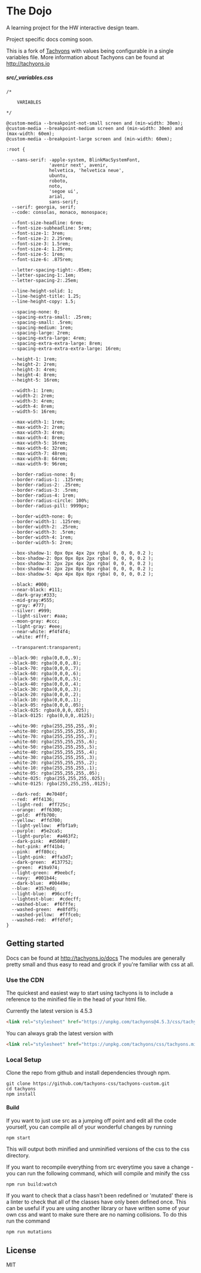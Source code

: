 # The Dojo

A learning project for the HW interactive design team.

Project specific docs coming soon.

This is a fork of [Tachyons](https://github.com/tachyons-css/tachyons) with values being 
configurable in a single variables file. More information about Tachyons can be found at http://tachyons.io

##### src/_variables.css
```
/*

    VARIABLES   

*/

@custom-media --breakpoint-not-small screen and (min-width: 30em);
@custom-media --breakpoint-medium screen and (min-width: 30em) and (max-width: 60em);
@custom-media --breakpoint-large screen and (min-width: 60em);

:root {

  --sans-serif: -apple-system, BlinkMacSystemFont, 
                'avenir next', avenir, 
                helvetica, 'helvetica neue', 
                ubuntu, 
                roboto, 
                noto, 
                'segoe ui', 
                arial, 
                sans-serif; 
  --serif: georgia, serif;  
  --code: consolas, monaco, monospace; 

  --font-size-headline: 6rem;
  --font-size-subheadline: 5rem;
  --font-size-1: 3rem;
  --font-size-2: 2.25rem;
  --font-size-3: 1.5rem;
  --font-size-4: 1.25rem;
  --font-size-5: 1rem;
  --font-size-6: .875rem;

  --letter-spacing-tight:-.05em;
  --letter-spacing-1:.1em;
  --letter-spacing-2:.25em;

  --line-height-solid: 1;
  --line-height-title: 1.25;
  --line-height-copy: 1.5;

  --spacing-none: 0;
  --spacing-extra-small: .25rem;
  --spacing-small: .5rem;
  --spacing-medium: 1rem;
  --spacing-large: 2rem;
  --spacing-extra-large: 4rem;
  --spacing-extra-extra-large: 8rem;
  --spacing-extra-extra-extra-large: 16rem;

  --height-1: 1rem;
  --height-2: 2rem;
  --height-3: 4rem;
  --height-4: 8rem;
  --height-5: 16rem;

  --width-1: 1rem;
  --width-2: 2rem;
  --width-3: 4rem;
  --width-4: 8rem;
  --width-5: 16rem;

  --max-width-1: 1rem;
  --max-width-2: 2rem;
  --max-width-3: 4rem;
  --max-width-4: 8rem;
  --max-width-5: 16rem;
  --max-width-6: 32rem;
  --max-width-7: 48rem;
  --max-width-8: 64rem;
  --max-width-9: 96rem;

  --border-radius-none: 0;
  --border-radius-1: .125rem;
  --border-radius-2: .25rem;
  --border-radius-3: .5rem;
  --border-radius-4: 1rem;
  --border-radius-circle: 100%;
  --border-radius-pill: 9999px;

  --border-width-none: 0;
  --border-width-1: .125rem;
  --border-width-2: .25rem;
  --border-width-3: .5rem;
  --border-width-4: 1rem;
  --border-width-5: 2rem;

  --box-shadow-1: 0px 0px 4px 2px rgba( 0, 0, 0, 0.2 ); 
  --box-shadow-2: 0px 0px 8px 2px rgba( 0, 0, 0, 0.2 ); 
  --box-shadow-3: 2px 2px 4px 2px rgba( 0, 0, 0, 0.2 ); 
  --box-shadow-4: 2px 2px 8px 0px rgba( 0, 0, 0, 0.2 ); 
  --box-shadow-5: 4px 4px 8px 0px rgba( 0, 0, 0, 0.2 ); 

  --black: #000;
  --near-black: #111;
  --dark-gray:#333;
  --mid-gray:#555;
  --gray: #777;
  --silver: #999;
  --light-silver: #aaa;
  --moon-gray: #ccc;
  --light-gray: #eee;
  --near-white: #f4f4f4;
  --white: #fff;

  --transparent:transparent;

 --black-90: rgba(0,0,0,.9);
 --black-80: rgba(0,0,0,.8);
 --black-70: rgba(0,0,0,.7);
 --black-60: rgba(0,0,0,.6);
 --black-50: rgba(0,0,0,.5);
 --black-40: rgba(0,0,0,.4);
 --black-30: rgba(0,0,0,.3);
 --black-20: rgba(0,0,0,.2);
 --black-10: rgba(0,0,0,.1);
 --black-05: rgba(0,0,0,.05);
 --black-025: rgba(0,0,0,.025);
 --black-0125: rgba(0,0,0,.0125);

 --white-90: rgba(255,255,255,.9);
 --white-80: rgba(255,255,255,.8);
 --white-70: rgba(255,255,255,.7);
 --white-60: rgba(255,255,255,.6);
 --white-50: rgba(255,255,255,.5);
 --white-40: rgba(255,255,255,.4);
 --white-30: rgba(255,255,255,.3);
 --white-20: rgba(255,255,255,.2);
 --white-10: rgba(255,255,255,.1);
 --white-05: rgba(255,255,255,.05);
 --white-025: rgba(255,255,255,.025);
 --white-0125: rgba(255,255,255,.0125);

  --dark-red:  #e7040f;
  --red:  #ff4136;
  --light-red:  #ff725c;
  --orange:  #ff6300;
  --gold:  #ffb700;
  --yellow:  #ffd700;
  --light-yellow:  #fbf1a9;
  --purple:  #5e2ca5;
  --light-purple:  #a463f2;
  --dark-pink:  #d5008f;
  --hot-pink: #ff41b4;
  --pink:  #ff80cc;
  --light-pink:  #ffa3d7;
  --dark-green:  #137752;
  --green:  #19a974;
  --light-green:  #9eebcf;
  --navy:  #001b44;
  --dark-blue:  #00449e;
  --blue:  #357edd;
  --light-blue:  #96ccff;
  --lightest-blue:  #cdecff;
  --washed-blue:  #f6fffe;
  --washed-green:  #e8fdf5;
  --washed-yellow:  #fffceb;
  --washed-red:  #ffdfdf;
}
```

## Getting started

Docs can be found at http://tachyons.io/docs
The modules are generally pretty small and thus easy to read and grock if you're familiar with css at all.

### Use the CDN

The quickest and easiest way to start using tachyons is to include a reference
to the minified file in the head of your html file.

Currently the latest version is 4.5.3
```html
<link rel="stylesheet" href="https://unpkg.com/tachyons@4.5.3/css/tachyons.min.css">
```

You can always grab the latest version with
```html
<link rel="stylesheet" href="https://unpkg.com/tachyons/css/tachyons.min.css">
```

### Local Setup

Clone the repo from github and install dependencies through npm.

```
git clone https://github.com/tachyons-css/tachyons-custom.git
cd tachyons
npm install
```

#### Build

If you want to just use src as a jumping off point and edit all the code yourself, you can compile all of your wonderful changes by running

```npm start```

This will output both minified and unminified versions of the css to the css directory.

If you want to recompile everything from src everytime you save a change - you can run the following command, which will compile and minify the css

```npm run build:watch```

If you want to check that a class hasn't been redefined or 'mutated' there is a linter to check that all of the classes have only been defined once. This can be useful if you are using another library or have written some of your own css and want to make sure there are no naming collisions. To do this run the command

```npm run mutations```

## License

MIT

